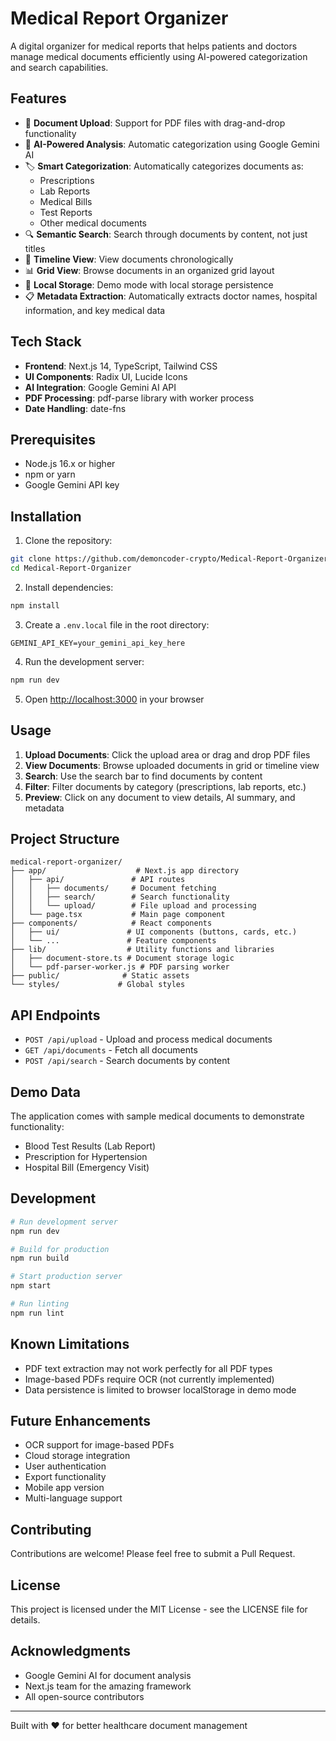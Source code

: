 # Medical Report Organizer

A digital organizer for medical reports that helps patients and doctors manage medical documents efficiently using AI-powered categorization and search capabilities.

## Features

- 📄 **Document Upload**: Support for PDF files with drag-and-drop functionality
- 🤖 **AI-Powered Analysis**: Automatic categorization using Google Gemini AI
- 🏷️ **Smart Categorization**: Automatically categorizes documents as:
  - Prescriptions
  - Lab Reports
  - Medical Bills
  - Test Reports
  - Other medical documents
- 🔍 **Semantic Search**: Search through documents by content, not just titles
- 📅 **Timeline View**: View documents chronologically
- 📊 **Grid View**: Browse documents in an organized grid layout
- 💾 **Local Storage**: Demo mode with local storage persistence
- 📋 **Metadata Extraction**: Automatically extracts doctor names, hospital information, and key medical data

## Tech Stack

- **Frontend**: Next.js 14, TypeScript, Tailwind CSS
- **UI Components**: Radix UI, Lucide Icons
- **AI Integration**: Google Gemini AI API
- **PDF Processing**: pdf-parse library with worker process
- **Date Handling**: date-fns

## Prerequisites

- Node.js 16.x or higher
- npm or yarn
- Google Gemini API key

## Installation

1. Clone the repository:
```bash
git clone https://github.com/demoncoder-crypto/Medical-Report-Organizer.git
cd Medical-Report-Organizer
```

2. Install dependencies:
```bash
npm install
```

3. Create a `.env.local` file in the root directory:
```env
GEMINI_API_KEY=your_gemini_api_key_here
```

4. Run the development server:
```bash
npm run dev
```

5. Open [http://localhost:3000](http://localhost:3000) in your browser

## Usage

1. **Upload Documents**: Click the upload area or drag and drop PDF files
2. **View Documents**: Browse uploaded documents in grid or timeline view
3. **Search**: Use the search bar to find documents by content
4. **Filter**: Filter documents by category (prescriptions, lab reports, etc.)
5. **Preview**: Click on any document to view details, AI summary, and metadata

## Project Structure

```
medical-report-organizer/
├── app/                    # Next.js app directory
│   ├── api/               # API routes
│   │   ├── documents/     # Document fetching
│   │   ├── search/        # Search functionality
│   │   └── upload/        # File upload and processing
│   └── page.tsx           # Main page component
├── components/            # React components
│   ├── ui/               # UI components (buttons, cards, etc.)
│   └── ...               # Feature components
├── lib/                  # Utility functions and libraries
│   ├── document-store.ts # Document storage logic
│   └── pdf-parser-worker.js # PDF parsing worker
├── public/              # Static assets
└── styles/             # Global styles
```

## API Endpoints

- `POST /api/upload` - Upload and process medical documents
- `GET /api/documents` - Fetch all documents
- `POST /api/search` - Search documents by content

## Demo Data

The application comes with sample medical documents to demonstrate functionality:
- Blood Test Results (Lab Report)
- Prescription for Hypertension
- Hospital Bill (Emergency Visit)

## Development

```bash
# Run development server
npm run dev

# Build for production
npm run build

# Start production server
npm start

# Run linting
npm run lint
```

## Known Limitations

- PDF text extraction may not work perfectly for all PDF types
- Image-based PDFs require OCR (not currently implemented)
- Data persistence is limited to browser localStorage in demo mode

## Future Enhancements

- OCR support for image-based PDFs
- Cloud storage integration
- User authentication
- Export functionality
- Mobile app version
- Multi-language support

## Contributing

Contributions are welcome! Please feel free to submit a Pull Request.

## License

This project is licensed under the MIT License - see the LICENSE file for details.

## Acknowledgments

- Google Gemini AI for document analysis
- Next.js team for the amazing framework
- All open-source contributors

---

Built with ❤️ for better healthcare document management 